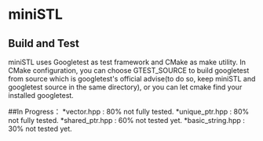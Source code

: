 
# miniSTL

## Build and Test
miniSTL uses Googletest as test framework and CMake as make utility. 
In CMake configuration, you can choose GTEST_SOURCE to build googletest from source which is googletest's official advise(to do so, keep miniSTL and googletest source in the same directory), or you can let cmake find your installed googletest. 

##In Progress：
*vector.hpp          : 80%       not fully tested.
*unique_ptr.hpp      : 80%       not fully tested.
*shared_ptr.hpp      : 60%       not tested yet.
*basic_string.hpp    : 30%       not tested yet.
